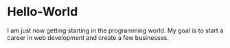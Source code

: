 # Hello-World

I am just now getting starting in the programming world. 
My goal is to start a career in web development and create a few businesses. 
